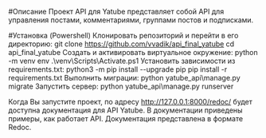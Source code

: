 #Описание
Проект API для Yatube представляет собой API для управления постами, комментариями, группами постов и подписками.

#Установка (Powershell)
Клонировать репозиторий и перейти в его директорию:
git clone https://github.com/vvadik/api_final_yatube 
cd api_final_yatube
Cоздать и активировать виртуальное окружение:
python -m venv env
.\venv\Scripts\Activate.ps1
Установить зависимости из requirements.txt:
python3 -m pip install --upgrade pip
pip install -r requirements.txt
Выполнить миграции:
python yatube_api\manage.py migrate
Запустить сервер:
python yatube_api\manage.py runserver

Когда Вы запустите проект, по адресу http://127.0.0.1:8000/redoc/ будет доступна документация для API Yatube. В документации приведены примеры, как работает API. Документация представлена в формате Redoc.